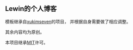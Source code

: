 ## Lewin的个人博客

模板继承自[xukimseven](https://github.com/xukimseven/HardCandy-Jekyll)的项目，
并根据自身需要做了相应调整。

其余内容均为原创。

本项目继承[MIT](https://github.com/Saodd/Saodd.github.io/blob/master/LICENSE)许可。
